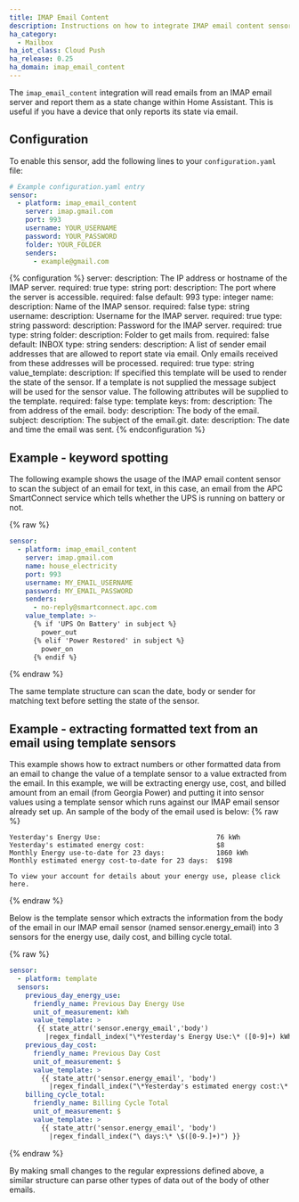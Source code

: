 ```yaml
---
title: IMAP Email Content
description: Instructions on how to integrate IMAP email content sensor into Home Assistant.
ha_category:
  - Mailbox
ha_iot_class: Cloud Push
ha_release: 0.25
ha_domain: imap_email_content
---
```


The `imap_email_content` integration will read emails from an IMAP email server and report them as a state change within Home Assistant. This is useful if you have a device that only reports its state via email.

## Configuration

To enable this sensor, add the following lines to your `configuration.yaml` file:

```yaml
# Example configuration.yaml entry
sensor:
  - platform: imap_email_content
    server: imap.gmail.com
    port: 993
    username: YOUR_USERNAME
    password: YOUR_PASSWORD
    folder: YOUR_FOLDER
    senders:
      - example@gmail.com
```

{% configuration %}
server:
  description: The IP address or hostname of the IMAP server.
  required: true
  type: string
port:
  description: The port where the server is accessible.
  required: false
  default: 993
  type: integer
name:
  description: Name of the IMAP sensor.
  required: false
  type: string
username:
  description: Username for the IMAP server.
  required: true
  type: string
password:
  description: Password for the IMAP server.
  required: true
  type: string
folder:
  description: Folder to get mails from.
  required: false
  default: INBOX
  type: string
senders:
  description: A list of sender email addresses that are allowed to report state via email. Only emails received from these addresses will be processed.
  required: true
  type: string
value_template:
  description: If specified this template will be used to render the state of the sensor. If a template is not supplied the message subject will be used for the sensor value. The following attributes will be supplied to the template.
  required: false
  type: template
  keys:
    from:
      description: The from address of the email.
    body:
      description: The body of the email.
    subject:
      description: The subject of the email.git.
    date:
      description: The date and time the email was sent.
{% endconfiguration %}

## Example - keyword spotting

The following example shows the usage of the IMAP email content sensor to scan the subject of an email for text, in this case, an email from the APC SmartConnect service which tells whether the UPS is running on battery or not.

{% raw %}
```yaml
sensor:
  - platform: imap_email_content
    server: imap.gmail.com
    name: house_electricity
    port: 993
    username: MY_EMAIL_USERNAME
    password: MY_EMAIL_PASSWORD
    senders:
      - no-reply@smartconnect.apc.com
    value_template: >-
      {% if 'UPS On Battery' in subject %}
        power_out
      {% elif 'Power Restored' in subject %}
        power_on
      {% endif %}
```
{% endraw %}

The same template structure can scan the date, body or sender for matching text before setting the state of the sensor.

## Example - extracting formatted text from an email using template sensors

This example shows how to extract numbers or other formatted data from an email to change the value of a template sensor to a value extracted from the email. In this example, we will be extracting energy use, cost, and billed amount from an email (from Georgia Power) and putting it into sensor values using a template sensor which runs against our IMAP email sensor already set up. An sample of the body of the email used is below:
{% raw %}
```
Yesterday's Energy Use:                             76 kWh
Yesterday's estimated energy cost:                  $8
Monthly Energy use-to-date for 23 days:             1860 kWh
Monthly estimated energy cost-to-date for 23 days:  $198

To view your account for details about your energy use, please click here.
```
{% endraw %}

Below is the template sensor which extracts the information from the body of the email in our IMAP email sensor (named sensor.energy_email) into 3 sensors for the energy use, daily cost, and billing cycle total.

{% raw %}
```yaml
sensor:
  - platform: template
  sensors:
    previous_day_energy_use:
      friendly_name: Previous Day Energy Use
      unit_of_measurement: kWh
      value_template: >
       {{ state_attr('sensor.energy_email','body')
         |regex_findall_index("\*Yesterday's Energy Use:\* ([0-9]+) kWh") }}
    previous_day_cost:
      friendly_name: Previous Day Cost
      unit_of_measurement: $
      value_template: >
        {{ state_attr('sensor.energy_email', 'body')
          |regex_findall_index("\*Yesterday's estimated energy cost:\* \$([0-9.]+)") }}
    billing_cycle_total:
      friendly_name: Billing Cycle Total
      unit_of_measurement: $
      value_template: >
        {{ state_attr('sensor.energy_email', 'body')
          |regex_findall_index("\ days:\* \$([0-9.]+)") }}
```
{% endraw %}

By making small changes to the regular expressions defined above, a similar structure can parse other types of data out of the body of other emails. 
